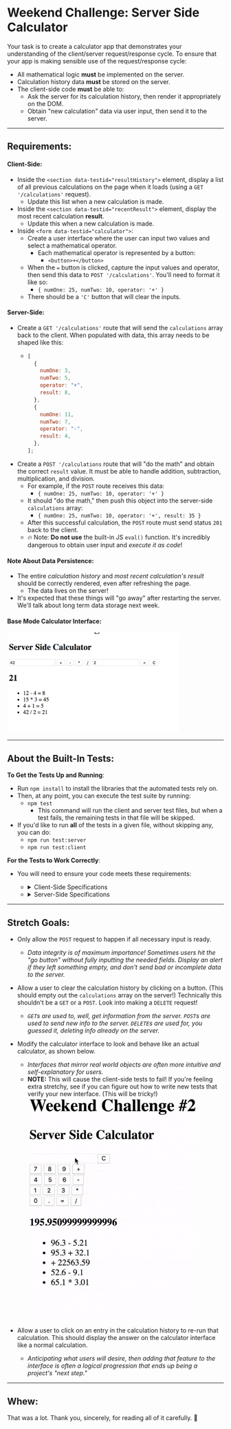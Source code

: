 # Weekend Challenge: Server Side Calculator

Your task is to create a calculator app that demonstrates your understanding of the client/server request/response cycle. To ensure that your app is making sensible use of the request/response cycle:

- All mathematical logic **must** be implemented on the server.
- Calculation history data **must** be stored on the server.
- The client-side code **must** be able to:
  - Ask the server for its calculation history, then render it appropriately on the DOM.
  - Obtain "new calculation" data via user input, then send it to the server.

---

## Requirements:

#### Client-Side:

- Inside the `<section data-testid="resultHistory">` element, display a list of all previous calculations on the page when it loads (using a `GET '/calculations'` request).
  - Update this list when a new calculation is made.
- Inside the `<section data-testid="recentResult">` element, display the most recent calculation **result**.
  - Update this when a new calculation is made.
- Inside `<form data-testid="calculator">`:
  - Create a user interface where the user can input two values and select a mathematical operator.
    - Each mathematical operator is represented by a button:
      - `<button>+</button>`
  - When the `=` button is clicked, capture the input values and operator, then send this data to `POST '/calculations'`. You'll need to format it like so:
    - `{ numOne: 25, numTwo: 10, operator: '+' }`
  - There should be a `'C'` button that will clear the inputs.

#### Server-Side:

- Create a `GET '/calculations'` route that will send the `calculations` array back to the client. When populated with data, this array needs to be shaped like this:
  - ```js
    [
      {
        numOne: 3,
        numTwo: 5,
        operator: "+",
        result: 8,
      },
      {
        numOne: 11,
        numTwo: 7,
        operator: "-",
        result: 4,
      },
    ];
    ```
- Create a `POST '/calculations` route that will "do the math" and obtain the correct `result` value. It must be able to handle addition, subtraction, multiplication, and division.
  - For example, if the `POST` route receives this data:
    - `{ numOne: 25, numTwo: 10, operator: '+' }`
  - It should "do the math," then push this object into the server-side `calculations` array:
    - `{ numOne: 25, numTwo: 10, operator: '+', result: 35 }`
  - After this successful calculation, the `POST` route must send status `201` back to the client.
  - 🔥 Note: **Do not use** the built-in JS `eval()` function. It's incredibly dangerous to obtain user input and _execute it as code_!

#### Note About Data Persistence:

- The entire _calculation history_ and _most recent calculation's result_ should be correctly rendered, even after refreshing the page.
  - The data lives on the server!
- It's expected that these things will "go away" after restarting the server. We'll talk about long term data storage next week.

#### Base Mode Calculator Interface:

<img src="./images/baseMode.png" alt="base mode calculator interface" width="400px">

---

## About the Built-In Tests:

**To Get the Tests Up and Running**:

- Run `npm install` to install the libraries that the automated tests rely on.
- Then, at any point, you can execute the test suite by running:
  - `npm test`
    - This command will run the client and server test files, but when a test fails, the remaining tests in that file will be skipped.
- If you'd like to run **all** of the tests in a given file, without skipping any, you can do:
  - `npm run test:server`
  - `npm run test:client`

**For the Tests to Work Correctly**:

- You will need to ensure your code meets these requirements:

  - <details>
      <summary>Client-Side Specifications</summary>

    - The calculator `<form>` must have this attribute:
      - `data-testid="calculator"`
    - Your `<input>`s must use this exact placeholder text:
      - `placeholder="First Number"`
      - `placeholder="Second Number"`
    - All `<button>` text content is as specified:
      - `+` `-` `*` `/` `=` `C`
    - The most recent calculation result needs to be rendered somewhere inside the `<section>` element that has the `data-testid="recentResult"` attribute. For example, this would be just fine:
      - ```html
        <section data-testid="recentResult">
          <h2>525</h2>
        </section>
        ```
    - The list of calculation history needs to be rendered somewhere inside the `<section>` element that has the `data-testid="resultHistory"` attribute.

    </details>

  - <details>
    <summary>Server-Side Specifications</summary>

    - A global `calculations` array to store _calculation objects_.
    - Each _calculation object_ stored in the `calculations` array should have this shape:
      - ```js
            {
              numOne: 10,    // 👈 number
              numTwo: 5,     // 👈 number
              operator: '+', // 👈 string
              result: 15     // 👈 number
            }
        ```
    - A `GET '/calculations'` route that sends the `calculations` array back to the client.
    - A `POST '/calculations'` route that:
      - Expects to receive a `req.body` with this shape:
        - ```js
            {
              numOne: 10,
              numTwo: 5,
              operator: '+'
            }
          ```
      - Performs the currect mathematical operation to obtain a `result` value.
      - Pushes the resulting calculation object into the `calculations` array.
      - Sends HTTP status code `201` back to the client.
      </details>

---

## Stretch Goals:

- Only allow the `POST` request to happen if all necessary input is ready.

  - _Data integrity is of maximum importance! Sometimes users hit the "go button" without fully inputting the needed fields. Display an alert if they left something empty, and don't send bad or incomplete data to the server._

- Allow a user to clear the calculation history by clicking on a button. (This should empty out the `calculations` array on the server!) Technically this shouldn't be a `GET` or a `POST`. Look into making a `DELETE` request!

  - _`GET`s are used to, well, get information from the server. `POST`s are used to send new info to the server. `DELETE`s are used for, you guessed it, deleting info already on the server._

- Modify the calculator interface to look and behave like an actual calculator, as shown below.

  - _Interfaces that mirror real world objects are often more intuitive and self-explanatory for users._
  - **NOTE:** This will cause the client-side tests to fail! If you're feeling extra stretchy, see if you can figure out how to write new tests that verify your new interface. (This will be tricky!)
    <img src="./images/stretchGoal_interface.gif" alt="stretch goal calculator interface" width="400px">

- Allow a user to click on an entry in the calculation history to re-run that calculation. This should display the answer on the calculator interface like a normal calculation.
  - _Anticipating what users will desire, then adding that feature to the interface is often a logical progression that ends up being a project's "next step."_

---

## Whew:

That was a lot. Thank you, sincerely, for reading all of it carefully. 🙂
